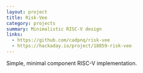 ```yaml
---
layout: project
title: Risk-Vee
category: projects
summary: Minimalistic RISC-V design
links:
  - https://github.com/cadpnq/risk-vee
  - https://hackaday.io/project/18859-risk-vee
---
```


Simple, minimal component RISC-V implementation.